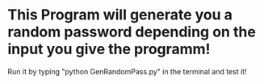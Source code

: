# This Program will generate you a random password depending on the input you give the programm!

Run it by typing "python GenRandomPass.py" in the terminal and test it!
